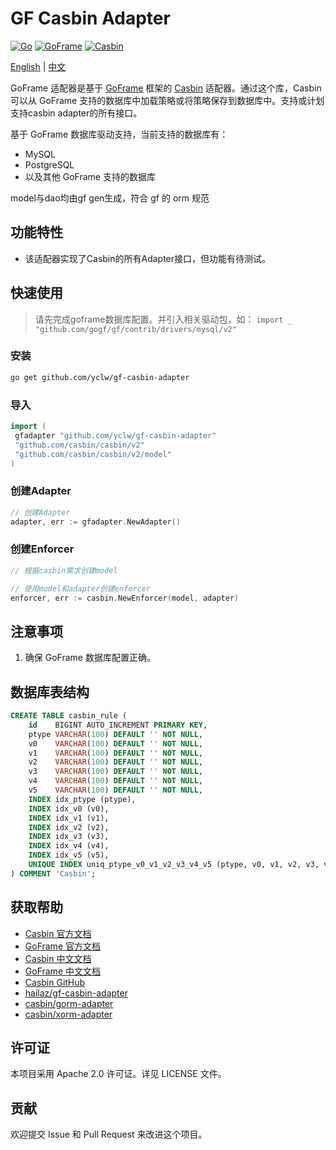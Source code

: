 # GF Casbin Adapter

[![Go](https://img.shields.io/badge/Go-1.24.2+-00ADD8?style=flat&logo=go)](https://golang.org/)
[![GoFrame](https://img.shields.io/badge/GoFrame-v2.9.0+-00ADD8?style=flat)](https://github.com/gogf/gf)
[![Casbin](https://img.shields.io/badge/Casbin-v2.115.0+-FF6B6B?style=flat)](https://github.com/casbin/casbin)

[English](README.md) |  [中文](README.zh.md)

GoFrame 适配器是基于 [GoFrame](https://github.com/gogf/gf) 框架的 [Casbin](https://github.com/casbin/casbin) 适配器。通过这个库，Casbin 可以从 GoFrame 支持的数据库中加载策略或将策略保存到数据库中。支持或计划支持casbin adapter的所有接口。

基于 GoFrame 数据库驱动支持，当前支持的数据库有：

* MySQL
* PostgreSQL
* 以及其他 GoFrame 支持的数据库

model与dao均由gf gen生成，符合 gf 的 orm 规范

## 功能特性

* 该适配器实现了Casbin的所有Adapter接口，但功能有待测试。

## 快速使用

> 请先完成goframe数据库配置。并引入相关驱动包，如：
> `import _ "github.com/gogf/gf/contrib/drivers/mysql/v2"`

### 安装

```bash
go get github.com/yclw/gf-casbin-adapter
```

### 导入

```go
import (
 gfadapter "github.com/yclw/gf-casbin-adapter"
 "github.com/casbin/casbin/v2"
 "github.com/casbin/casbin/v2/model"
)
```

### 创建Adapter

```go
// 创建Adapter
adapter, err := gfadapter.NewAdapter()
```

### 创建Enforcer

```go
// 根据casbin需求创建model

// 使用model和adapter创建enforcer
enforcer, err := casbin.NewEnforcer(model, adapter)
```

## 注意事项

1. 确保 GoFrame 数据库配置正确。

## 数据库表结构

```sql
CREATE TABLE casbin_rule (
    id    BIGINT AUTO_INCREMENT PRIMARY KEY,
    ptype VARCHAR(100) DEFAULT '' NOT NULL,
    v0    VARCHAR(100) DEFAULT '' NOT NULL,
    v1    VARCHAR(100) DEFAULT '' NOT NULL,
    v2    VARCHAR(100) DEFAULT '' NOT NULL,
    v3    VARCHAR(100) DEFAULT '' NOT NULL,
    v4    VARCHAR(100) DEFAULT '' NOT NULL,
    v5    VARCHAR(100) DEFAULT '' NOT NULL,
    INDEX idx_ptype (ptype),
    INDEX idx_v0 (v0),
    INDEX idx_v1 (v1),
    INDEX idx_v2 (v2),
    INDEX idx_v3 (v3),
    INDEX idx_v4 (v4),
    INDEX idx_v5 (v5),
    UNIQUE INDEX uniq_ptype_v0_v1_v2_v3_v4_v5 (ptype, v0, v1, v2, v3, v4, v5)
) COMMENT 'Casbin';
```

## 获取帮助

* [Casbin 官方文档](https://casbin.org/)
* [GoFrame 官方文档](https://goframe.org/)  
* [Casbin 中文文档](https://casbin.org/zh/)
* [GoFrame 中文文档](https://goframe.org/pages/viewpage.action?pageId=1114119)
* [Casbin GitHub](https://github.com/casbin/casbin)
* [hailaz/gf-casbin-adapter](https://github.com/hailaz/gf-casbin-adapter)
* [casbin/gorm-adapter](https://github.com/casbin/gorm-adapter)
* [casbin/xorm-adapter](https://github.com/casbin/xorm-adapter)

## 许可证

本项目采用 Apache 2.0 许可证。详见 LICENSE 文件。

## 贡献

欢迎提交 Issue 和 Pull Request 来改进这个项目。
